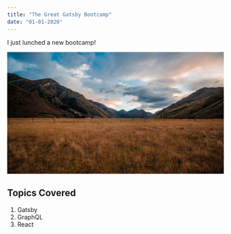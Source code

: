 ```yaml
---
title: "The Great Gatsby Bootcamp"
date: "01-01-2020"
---
```


I just lunched a new bootcamp!

![Grass](brungs.jpg)

## Topics Covered

1. Gatsby
2. GraphQL
3. React